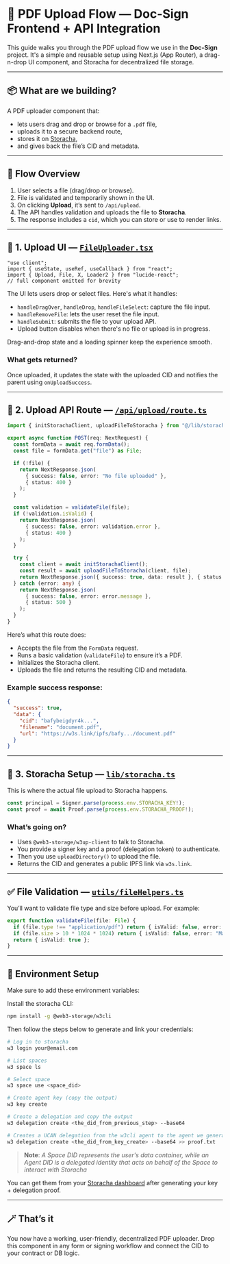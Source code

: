 # 📄 PDF Upload Flow — Doc-Sign Frontend + API Integration

This guide walks you through the PDF upload flow we use in the **Doc-Sign** project. It's a simple and reusable setup using Next.js (App Router), a drag-n-drop UI component, and Storacha for decentralized file storage.

---

## 📦 What are we building?

A PDF uploader component that:
- lets users drag and drop or browse for a `.pdf` file,
- uploads it to a secure backend route,
- stores it on [Storacha](https://storacha.xyz),
- and gives back the file’s CID and metadata.

---

## 🧩 Flow Overview

1. User selects a file (drag/drop or browse).
2. File is validated and temporarily shown in the UI.
3. On clicking **Upload**, it’s sent to `/api/upload`.
4. The API handles validation and uploads the file to **Storacha**.
5. The response includes a `cid`, which you can store or use to render links.

---

## 🧱 1. Upload UI — [`FileUploader.tsx`](./../src/components/FileUploader.tsx)

```tsx
"use client";
import { useState, useRef, useCallback } from "react";
import { Upload, File, X, Loader2 } from "lucide-react";
// full component omitted for brevity
```

The UI lets users drop or select files. Here's what it handles:

- `handleDragOver`, `handleDrop`, `handleFileSelect`: capture the file input.
- `handleRemoveFile`: lets the user reset the file input.
- `handleSubmit`: submits the file to your upload API.
- Upload button disables when there's no file or upload is in progress.

Drag-and-drop state and a loading spinner keep the experience smooth.

### What gets returned?

Once uploaded, it updates the state with the uploaded CID and notifies the parent using `onUploadSuccess`.

---

## 🚀 2. Upload API Route — [`/api/upload/route.ts`](./../src/app/api/upload/route.ts)

```ts
import { initStorachaClient, uploadFileToStoracha } from "@/lib/storacha";

export async function POST(req: NextRequest) {
  const formData = await req.formData();
  const file = formData.get("file") as File;

  if (!file) {
    return NextResponse.json(
      { success: false, error: "No file uploaded" },
      { status: 400 }
    );
  }

  const validation = validateFile(file);
  if (!validation.isValid) {
    return NextResponse.json(
      { success: false, error: validation.error },
      { status: 400 }
    );
  }

  try {
    const client = await initStorachaClient();
    const result = await uploadFileToStoracha(client, file);
    return NextResponse.json({ success: true, data: result }, { status: 200 });
  } catch (error: any) {
    return NextResponse.json(
      { success: false, error: error.message },
      { status: 500 }
    );
  }
}
```

Here’s what this route does:

- Accepts the file from the `FormData` request.
- Runs a basic validation (`validateFile`) to ensure it’s a PDF.
- Initializes the Storacha client.
- Uploads the file and returns the resulting CID and metadata.

### Example success response:

```json
{
  "success": true,
  "data": {
    "cid": "bafybeigdyr4k...",
    "filename": "document.pdf",
    "url": "https://w3s.link/ipfs/bafy.../document.pdf"
  }
}
```

---

## 🔐 3. Storacha Setup — [`lib/storacha.ts`](./../src/lib/storacha.ts)

This is where the actual file upload to Storacha happens.

```ts
const principal = Signer.parse(process.env.STORACHA_KEY!);
const proof = await Proof.parse(process.env.STORACHA_PROOF!);
```

### What’s going on?

- Uses `@web3-storage/w3up-client` to talk to Storacha.
- You provide a signer key and a proof (delegation token) to authenticate.
- Then you use `uploadDirectory()` to upload the file.
- Returns the CID and generates a public IPFS link via `w3s.link`.

---

## ✅ File Validation — [`utils/fileHelpers.ts`](./../src/utils/fileHelpers.ts)

You’ll want to validate file type and size before upload. For example:

```ts
export function validateFile(file: File) {
  if (file.type !== "application/pdf") return { isValid: false, error: "Only PDF files allowed." };
  if (file.size > 10 * 1024 * 1024) return { isValid: false, error: "Max file size is 10MB." };
  return { isValid: true };
}
```

---

## 🔧 Environment Setup

Make sure to add these environment variables:

Install the storacha CLI:

```bash
npm install -g @web3-storage/w3cli
```

Then follow the steps below to generate and link your credentials:

```bash
# Log in to storacha
w3 login your@email.com

# List spaces
w3 space ls

# Select space
w3 space use <space_did>

# Create agent key (copy the output)
w3 key create

# Create a delegation and copy the output
w3 delegation create <the_did_from_previous_step> --base64

# Creates a UCAN delegation from the w3cli agent to the agent we generated above (copy output or save in proof.txt)
w3 delegation create <the_did_from_key_create> --base64 >> proof.txt
```
> **Note**: *A Space DID represents the user's data container, while an Agent DID is a delegated identity that acts on behalf of the Space to interact with Storacha*

You can get them from your [Storacha dashboard](https://storacha.xyz) after generating your key + delegation proof.

---

## 🪄 That’s it

You now have a working, user-friendly, decentralized PDF uploader. Drop this component in any form or signing workflow and connect the CID to your contract or DB logic.
